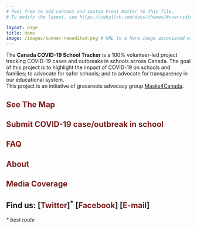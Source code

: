 ```yaml
---
# Feel free to add content and custom Front Matter to this file.
# To modify the layout, see https://jekyllrb.com/docs/themes/#overriding-theme-defaults

layout: page
title: Home
image: /images/banner-newedited.png # URL to a hero image associated with the post (e.g., /assets/page-pic.jpg
---
```

The <b>Canada COVID-19 School Tracker</b> is a 100% volunteer-led project tracking COVID-19 cases and outbreaks in schools across Canada. The goal of this project is to highlight the impact of COVID-19 on schools and families; to advocate for safer schools; and to advocate for transparency in our educational system. <br>
This project is an initiative of grassroots advocacy group <a href="https://masks4canada.org/">Masks4Canada</a>.


<p style="color:#791e1e;text-decoration:none;">
<h2><a href="map.html" style="color:#791e1e;text-decoration:none;">See The Map</a></h2>
<h2><a href="submit.html" style="color:#791e1e;text-decoration:none;">Submit COVID-19 case/outbreak in school</a></h2>
<h2><a href="faq.html" style="color:#791e1e;text-decoration:none;">FAQ</a></h2>
<h2><a href="/about/" style="color:#791e1e;text-decoration:none;">About</a></h2>
<h2><a href="/press/" style="color:#791e1e;text-decoration:none;">Media Coverage</a></h2>
<h2>Find us: [<a href="https://twitter.com/covidschoolsCA" style="color:#791e1e;text-decoration:none;">Twitter</a>]<sup>*</sup>
[<a href="https://www.facebook.com/covidschoolsCA" style="color:#791e1e;text-decoration:none;">Facebook</a>]
[<a href="mailto:covidschoolscanada@gmail.com" 
style="color:#791e1e;text-decoration:none;">E-mail</a>]</h2>
<i>* best route</i>
</p>